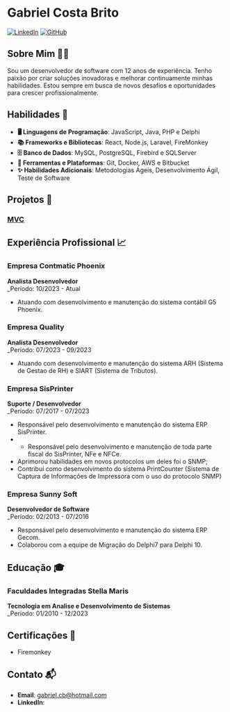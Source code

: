 # Gabriel Costa Brito

[![LinkedIn](https://img.shields.io/badge/LinkedIn-Perfil-blue)](https://www.linkedin.com/in/seu-perfil/)
[![GitHub](https://img.shields.io/badge/GitHub-Perfil-black)](https://github.com/Gabrielcb08)

## Sobre Mim 👨‍💻

Sou um desenvolvedor de software com 12 anos de experiência. Tenho paixão por criar soluções inovadoras e melhorar continuamente minhas habilidades. Estou sempre em busca de novos desafios e oportunidades para crescer profissionalmente.

## Habilidades 🚀

- **🖥️ Linguagens de Programação**: JavaScript, Java, PHP e Delphi
- **📚 Frameworks e Bibliotecas**: React, Node.js, Laravel, FireMonkey
- **🗄️ Banco de Dados**: MySQL, PostgreSQL, Firebird e SQLServer
- **🔧 Ferramentas e Plataformas**: Git, Docker, AWS e Bitbucket
- **✨ Habilidades Adicionais**: Metodologias Ágeis, Desenvolvimento Ágil, Teste de Software

## Projetos 💼

### [MVC](https://github.com/Gabrielcb08/MVC-Menus)

## Experiência Profissional 📈

### Empresa Contmatic Phoenix
**Analista Desenvolvedor**  
_Período: 10/2023 - Atual

- Atuando com desenvolvimento e manutenção do sistema contábil G5 Phoenix.

### Empresa Quality
**Analista Desenvolvedor**  
_Período: 07/2023 - 09/2023

- Atuando com desenvolvimento e manutenção do sistema ARH (Sistema de Gestao de RH) e SIART (Sistema de Tributos).

### Empresa SisPrinter
**Suporte / Desenvolvedor**  
_Período: 07/2017 - 07/2023

- Responsável pelo desenvolvimento e manutenção do sistema ERP SisPrinter.
- - Responsável pelo desenvolvimento e manutenção de toda parte fiscal do SisPrinter, NFe e NFCe.
- Aprimorou habilidades em novos protocolos um deles foi o SNMP;
- Contribui como desenvolvimento do sistema PrintCounter (Sistema de Captura de Informações de Impressora com o uso do protocolo SNMP)

### Empresa Sunny Soft
**Desenvolvedor de Software**  
_Período: 02/2013 - 07/2016

- Responsável pelo desenvolvimento e manutenção do sistema ERP Gecom.
- Colaborou com a equipe de Migração do Delphi7 para Delphi 10.

## Educação 🎓

### Faculdades Integradas Stella Maris
**Tecnologia em Analise e Desenvolvimento de Sistemas**  
_Período: 01/2010 - 12/2023

## Certificações 📜

- Firemonkey


## Contato 📬

- **Email**: gabriel.cb@hotmail.com
- **LinkedIn**: 

